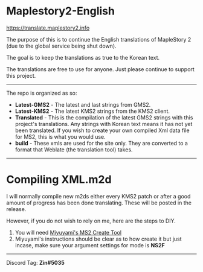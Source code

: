 # Maplestory2-English
https://translate.maplestory2.info

The purpose of this is to continue the English translations of MapleStory 2 (due to the global service being shut down).

The goal is to keep the translations as true to the Korean text. 

The translations are free to use for anyone. Just please continue to support this project.

---
The repo is organized as so:
 
- **Latest-GMS2** - The latest and last strings from GMS2.
- **Latest-KMS2** - The latest KMS2 strings from the KMS2 client. 
- **Translated** - This is the compilation of the latest GMS2 strings with this project's translations. Any strings with Korean text means it has not yet been translated. If you wish to create your own compiled Xml data file for MS2, this is what you would use.
- **build** - These xmls are used for the site only. They are converted to a format that Weblate (the translation tool) takes.

---
# Compiling XML.m2d
I will normally compile new m2ds either every KMS2 patch or after a good amount of progress has been done translating. These will be posted in the release.

However, if you do not wish to rely on me, here are the steps to DIY.

1. You will need [Miyuyami's MS2 Create Tool](https://github.com/Miyuyami/MS2Tools)
2. Miyuyami's instructions should be clear as to how create it but just incase, make sure your argument settings for mode is **NS2F**
---

Discord Tag: **Zin#5035**
